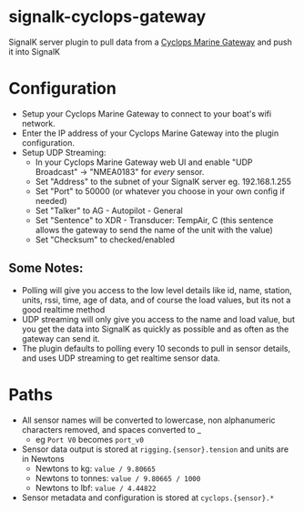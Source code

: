 # signalk-cyclops-gateway

SignalK server plugin to pull data from a [Cyclops Marine Gateway](https://www.cyclopsmarine.com/products/gateway/) and push it into SignalK

# Configuration

* Setup your Cyclops Marine Gateway to connect to your boat's wifi network.
* Enter the IP address of your Cyclops Marine Gateway into the plugin configuration.
* Setup UDP Streaming:
  * In your Cyclops Marine Gateway web UI and enable "UDP Broadcast" -> "NMEA0183" for *every* sensor.
  * Set "Address" to the subnet of your SignalK server eg. 192.168.1.255
  * Set "Port" to 50000 (or whatever you choose in your own config if needed)
  * Set "Talker" to AG - Autopilot - General
  * Set "Sentence" to XDR - Transducer: TempAir, C  (this sentence allows the gateway to send the name of the unit with the value)
  * Set "Checksum" to checked/enabled

## Some Notes:
* Polling will give you access to the low level details like id, name, station, units, rssi, time, age of data, and of course the load values, but its not a good realtime method
* UDP streaming will only give you access to the name and load value, but you get the data into SignalK as quickly as possible and as often as the gateway can send it.
* The plugin defaults to polling every 10 seconds to pull in sensor details, and uses UDP streaming to get realtime sensor data.

# Paths

* All sensor names will be converted to lowercase, non alphanumeric characters removed, and spaces converted to _
  * eg ```Port V0``` becomes ```port_v0```
* Sensor data output is stored at ```rigging.{sensor}.tension``` and units are in Newtons
  * Newtons to kg: ```value / 9.80665```
  * Newtons to tonnes: ```value / 9.80665 / 1000```
  * Newtons to lbf: ```value / 4.44822```
* Sensor metadata and configuration is stored at ```cyclops.{sensor}.*```
